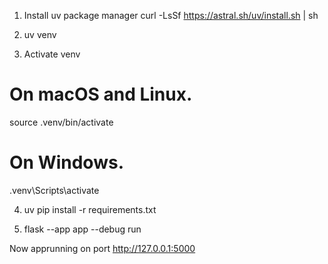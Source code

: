 
1. Install uv package manager
curl -LsSf https://astral.sh/uv/install.sh | sh

2. uv venv  

3. Activate venv
# On macOS and Linux.
source .venv/bin/activate

# On Windows.
.venv\Scripts\activate

4. uv pip install -r requirements.txt

5. flask --app app --debug run

Now apprunning on port  http://127.0.0.1:5000

